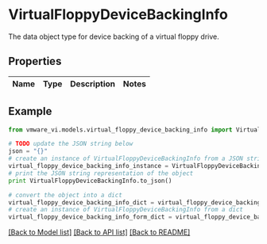 # VirtualFloppyDeviceBackingInfo

The data object type for device backing of a virtual floppy drive. 

## Properties
Name | Type | Description | Notes
------------ | ------------- | ------------- | -------------

## Example

```python
from vmware_vi.models.virtual_floppy_device_backing_info import VirtualFloppyDeviceBackingInfo

# TODO update the JSON string below
json = "{}"
# create an instance of VirtualFloppyDeviceBackingInfo from a JSON string
virtual_floppy_device_backing_info_instance = VirtualFloppyDeviceBackingInfo.from_json(json)
# print the JSON string representation of the object
print VirtualFloppyDeviceBackingInfo.to_json()

# convert the object into a dict
virtual_floppy_device_backing_info_dict = virtual_floppy_device_backing_info_instance.to_dict()
# create an instance of VirtualFloppyDeviceBackingInfo from a dict
virtual_floppy_device_backing_info_form_dict = virtual_floppy_device_backing_info.from_dict(virtual_floppy_device_backing_info_dict)
```
[[Back to Model list]](../README.md#documentation-for-models) [[Back to API list]](../README.md#documentation-for-api-endpoints) [[Back to README]](../README.md)


